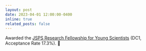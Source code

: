 ```yaml
---
layout: post
date: 2023-04-01 12:00:00-0400
inline: true
related_posts: false
---
```


Awarded the [JSPS Research Fellowship for Young Scientists](https://www.jsps.go.jp/english/e-pd/) (DC1, Acceptance Rate 17.3%). :tada:
